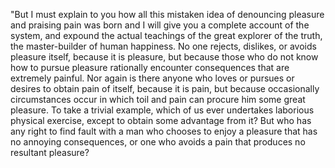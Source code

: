 "But I must explain to you how all this mistaken idea of denouncing pleasure and praising pain 
was born and I will give you a complete 
account of the system, and expound the actual teachings of the great explorer of the truth, the master-builder of human happiness. 
No one rejects, dislikes, or avoids pleasure itself, because it is pleasure, but because those who do not know how to pursue pleasure 
rationally encounter consequences that are extremely painful. Nor again is there anyone who loves or pursues or desires to 
obtain pain of itself, because it is pain, but because occasionally circumstances occur in which toil and pain can procure him 
some great pleasure. To take a trivial example, which of us ever undertakes laborious physical exercise, except to obtain some 
advantage from it? But who has any right to find fault with a man who chooses to enjoy a pleasure that has no annoying consequences, 
or one who avoids a pain that produces no resultant pleasure?
